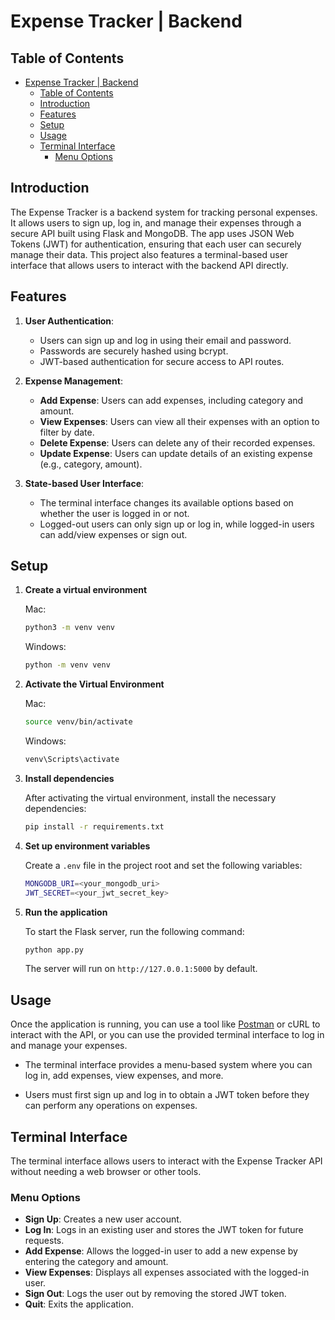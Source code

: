 # Expense Tracker | Backend

## Table of Contents

- [Expense Tracker | Backend](#expense-tracker--backend)
  - [Table of Contents](#table-of-contents)
  - [Introduction ](#introduction-)
  - [Features ](#features-)
  - [Setup ](#setup-)
  - [Usage ](#usage-)
  - [Terminal Interface ](#terminal-interface-)
    - [Menu Options](#menu-options)

## Introduction <a name="introduction"></a>

The Expense Tracker is a backend system for tracking personal expenses. It allows users to sign up, log in, and manage their expenses through a secure API built using Flask and MongoDB. The app uses JSON Web Tokens (JWT) for authentication, ensuring that each user can securely manage their data. This project also features a terminal-based user interface that allows users to interact with the backend API directly.

## Features <a name="features"></a>

1. **User Authentication**: 
   - Users can sign up and log in using their email and password.
   - Passwords are securely hashed using bcrypt.
   - JWT-based authentication for secure access to API routes.

2. **Expense Management**:
   - **Add Expense**: Users can add expenses, including category and amount.
   - **View Expenses**: Users can view all their expenses with an option to filter by date.
   - **Delete Expense**: Users can delete any of their recorded expenses.
   - **Update Expense**: Users can update details of an existing expense (e.g., category, amount).

3. **State-based User Interface**:
   - The terminal interface changes its available options based on whether the user is logged in or not.
   - Logged-out users can only sign up or log in, while logged-in users can add/view expenses or sign out.

## Setup <a name="setup"></a>

1. **Create a virtual environment**

   Mac: 
   ```bash
   python3 -m venv venv
   ```

   Windows:
   ```bash
   python -m venv venv
   ```

2. **Activate the Virtual Environment**

   Mac:
   ```bash
   source venv/bin/activate
   ```

   Windows:
   ```bash
   venv\Scripts\activate
   ```

3. **Install dependencies**

   After activating the virtual environment, install the necessary dependencies:

   ```bash
   pip install -r requirements.txt
   ```

4. **Set up environment variables**

   Create a `.env` file in the project root and set the following variables:

   ```bash
   MONGODB_URI=<your_mongodb_uri>
   JWT_SECRET=<your_jwt_secret_key>
   ```

5. **Run the application**

   To start the Flask server, run the following command:

   ```bash
   python app.py
   ```

   The server will run on `http://127.0.0.1:5000` by default.

## Usage <a name="usage"></a>

Once the application is running, you can use a tool like [Postman](https://www.postman.com/) or cURL to interact with the API, or you can use the provided terminal interface to log in and manage your expenses.

- The terminal interface provides a menu-based system where you can log in, add expenses, view expenses, and more.
  
- Users must first sign up and log in to obtain a JWT token before they can perform any operations on expenses.

## Terminal Interface <a name="terminal-interface"></a>

The terminal interface allows users to interact with the Expense Tracker API without needing a web browser or other tools. 

### Menu Options

- **Sign Up**: Creates a new user account.
- **Log In**: Logs in an existing user and stores the JWT token for future requests.
- **Add Expense**: Allows the logged-in user to add a new expense by entering the category and amount.
- **View Expenses**: Displays all expenses associated with the logged-in user.
- **Sign Out**: Logs the user out by removing the stored JWT token.
- **Quit**: Exits the application.
